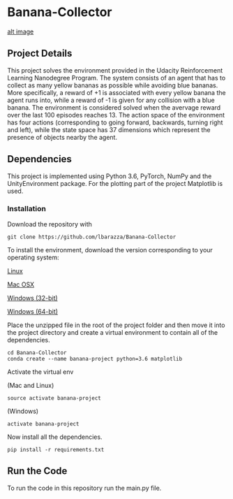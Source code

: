 # Banana-Collector
[alt image](https://raw.githubusercontent.com/lbarazza/Banana-Collector/master/images/Banana-Collector_env_image.png "Banana-Collector_env_image")

## Project Details
This project solves the environment provided in the Udacity Reinforcement Learning Nanodegree Program. The system consists of an agent that has to collect as many yellow bananas as possible while avoiding blue bananas. More specifically, a reward of +1 is associated with every yellow banana the agent runs into, while a reward of -1 is given for any collision with a blue banana. The environment is considered solved when the avervage reward over the last 100 episodes reaches 13.
The action space of the environment has four actions (corresponding to going forward, backwards, turning right and left), while the state space has 37 dimensions which represent the presence of objects nearby the agent.

## Dependencies
This project is implemented using Python 3.6, PyTorch, NumPy and the UnityEnvironment package. For the plotting part of the project Matplotlib is used.
### Installation
Download the repository with

```
git clone https://github.com/lbarazza/Banana-Collector
```

To install the environment, download the version corresponding to your operating system:

[Linux](https://s3-us-west-1.amazonaws.com/udacity-drlnd/P1/Banana/Banana_Linux.zip)

[Mac OSX](https://s3-us-west-1.amazonaws.com/udacity-drlnd/P1/Banana/Banana.app.zip)

[Windows (32-bit)](https://s3-us-west-1.amazonaws.com/udacity-drlnd/P1/Banana/Banana_Windows_x86.zip)

[Windows (64-bit)](https://s3-us-west-1.amazonaws.com/udacity-drlnd/P1/Banana/Banana_Windows_x86_64.zip)

Place the unzipped file in the root of the project folder and then move it into the project directory and create a virtual environment to contain all of the dependencies.

```
cd Banana-Collector
conda create --name banana-project python=3.6 matplotlib
```

Activate the virtual env

(Mac and Linux)
```
source activate banana-project
```

(Windows)
```
activate banana-project
```

Now install all the dependencies.

```
pip install -r requirements.txt
```

## Run the Code
To run the code in this repository run the main.py file.
